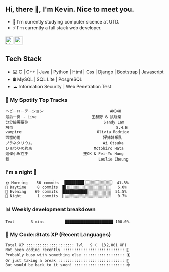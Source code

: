 ## Hi, there 👋, I'm Kevin. Nice to meet you.

- 🌱 I’m currently studying computer sicence at UTD.
- ⚡ I'm currently a full stack web developer.

<a href="https://www.linkedin.com/in/kevin12686/"><img alt="LinkedIn" src="https://img.shields.io/badge/linkedin%20-%230077B5.svg?&style=for-the-badge&logo=linkedin&logoColor=white" height=25></a>
<a href="https://www.instagram.com/kevin12686/"><img src="https://img.shields.io/badge/instagram-3f729b?&style=for-the-badge&logo=instagram&logoColor=white" height=25></a>

## Tech Stack

* 💻 C | C++ | Java | Python | Html | Css | Django | Bootstrap | Javascript
* 🛢️ MySQL | SQL Lite | PosgreSQL
* ☁ Information Security | Web Penetration Test

### 🎵 My Spotify Top Tracks

<!-- spotify start -->

```text
ヘビーローテーション                             AKB48
最后一页 - Live                        王赫野 & 姚晓棠
分分鐘需要你                                 Sandy Lam
触电                                             S.H.E
vampire                                 Olivia Rodrigo
西窗的雨                                    好妹妹乐队
プラネタリウム                               Ai Otsuka
ひまわりの約束                           Motohiro Hata
這條小魚在乎                        王OK & Pei-Yu Hung
我                                       Leslie Cheung
```

<!-- spotify end -->

### I'm a night 🦉

<!-- early_bird start -->

```text
🌞 Morning    56 commits  ████████▊░░░░░░░░░░░░  41.8%
🌆 Daytime     8 commits  █▎░░░░░░░░░░░░░░░░░░░   6.0%
🌃 Evening    69 commits  ██████████▊░░░░░░░░░░  51.5%
🌙 Night       1 commits  ▏░░░░░░░░░░░░░░░░░░░░   0.7%
```

<!-- early_bird end -->

### 📊 Weekly development breakdown

<!-- code_time start -->

```text
Text       3 mins         █████████████████████ 100.0%
```

<!-- code_time end -->

### 🧰 My Code::Stats XP (Recent Languages)

<!-- codestats start -->

```text
Total XP ::::::::::::::::::::: lvl   9 (  132,001 XP) 
Not been coding recently ::::::::::::::::::::::::::: 🙈
Probably busy with something else :::::::::::::::::: 🗓
Or just taking a break ::::::::::::::::::::::::::::: 🌴
But would be back to it soon! :::::::::::::::::::::: 🤓
```

<!-- codestats end -->
